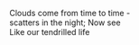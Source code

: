 Clouds come from time to time -    
scatters in the night; Now see    
Like our tendrilled life    

